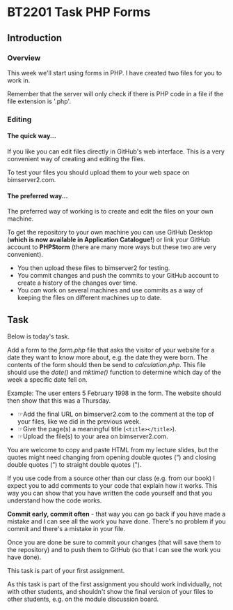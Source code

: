 # BT2201 Task PHP Forms

## Introduction

### Overview

This week we'll start using forms in PHP. I have created two files for you to work in. 

Remember that the server will only check if there is PHP code in a file if the file extension is '.php'.

### Editing

#### The quick way...

If you like you can edit files directly in GitHub's web interface. This is a very convenient way of creating and editing the files. 

To test your files you should upload them to your web space on bimserver2.com. 

#### The preferred way...

The preferred way of working is to create and edit the files on your own machine. 

To get the repository to your own machine you can use GitHub Desktop (**which is now available in Application Catalogue!**) or link your GitHub account to **PHPStorm** (there are many more ways but these two are very convenient).
* You then upload these files to bimserver2 for testing.
* You commit changes and push the commits to your GitHub account to create a history of the changes over time.
* You _can_ work on several machines and use commits as a way of keeping the files on different machines up to date. 

## Task

Below is today's task.

Add a form to the _form.php_ file that asks the visitor of your website for a date they want to know more about, e.g. the date they were born. The contents of the form should then be send to _calculation.php_. This file should use the _date()_ and _mktime()_ function to determine which day of the week a specific date fell on.

Example: The user enters 5 February 1998 in the form. The website should then show that this was a Thursday.     

* ☞Add the final URL on bimserver2.com to the comment at the top of your files, like we did in the previous week.  
* ☞Give the page(s) a meaningful title (`<title></title>`).
* ☞Upload the file(s) to your area on bimserver2.com.

You are welcome to copy and paste HTML from my lecture slides, but the quotes might need changing from opening double quotes (“) and closing double quotes (”) to straight double quotes ("). 
 
If you use code from a source other than our class (e.g. from our book) I expect you to add comments to your code that explain how it works. This way you can show that you have written the code yourself and that you understand how the code works.
 
**Commit early, commit often** - that way you can go back if you have made a mistake and I can see all the work you have done. There's no problem if you commit and there's a mistake in your file.  

Once you are done be sure to commit your changes (that will save them to the repository) and to push them to GitHub (so that I can see the work you have done).

This task is part of your first assignment. 

As this task is part of the first assignment you should work individually, not with other students, and shouldn't show the final version of your files to other students, e.g. on the module discussion board.